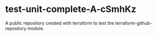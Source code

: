 # test-unit-complete-A-cSmhKz
A public repository created with terraform to test the terraform-github-repository module.
